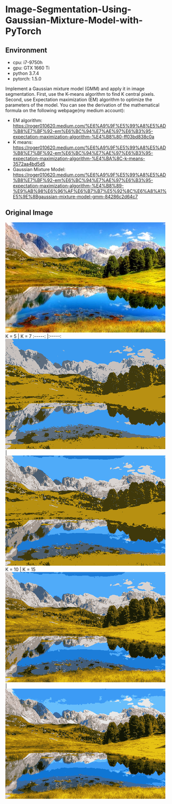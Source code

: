 # Image-Segmentation-Using-Gaussian-Mixture-Model-with-PyTorch

## Environment

* cpu: i7-9750h
* gpu: GTX 1660 Ti
* python 3.7.4
* pytorch: 1.5.0

Implement a Gaussian mixture model (GMM) and apply it in image segmentation. First, use the K-means algorithm to find K central pixels. Second, use Expectation maximization (EM) algorithm to optimize the parameters of the model.
You can see the derivation of the mathematical formula on the following webpage(my medium account):
* EM algorithm: https://roger010620.medium.com/%E6%A9%9F%E5%99%A8%E5%AD%B8%E7%BF%92-em%E6%BC%94%E7%AE%97%E6%B3%95-expectation-maximization-algorithm-%E4%B8%80-ff03bd838c0a
* K means: https://roger010620.medium.com/%E6%A9%9F%E5%99%A8%E5%AD%B8%E7%BF%92-em%E6%BC%94%E7%AE%97%E6%B3%95-expectation-maximization-algorithm-%E4%BA%8C-k-means-3572aa4bd5d5
* Gaussian Mixture Model: https://roger010620.medium.com/%E6%A9%9F%E5%99%A8%E5%AD%B8%E7%BF%92-em%E6%BC%94%E7%AE%97%E6%B3%95-expectation-maximization-algorithm-%E4%B8%89-%E9%AB%98%E6%96%AF%E6%B7%B7%E5%92%8C%E6%A8%A1%E5%9E%8Bgaussian-mixture-model-gmm-84286c2d64c7
## Original Image
![Original Image](hw3_3.jpeg)
K = 5                         | K = 7 
:-----:                       |:-----:
![Original Image](result/k-means(pytorch)_5.png) | ![Original Image](result/k-means(pytorch)_7.png) 
K = 10                        | K = 15
![Original Image](result/k-means(pytorch)_10.png) | ![Original Image](result/k-means(pytorch)_15.png)
